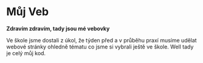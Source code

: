 # Můj Veb

**Zdravím zdravím, tady jsou mé vebovky**

Ve škole jsme dostali z úkol, že týden před a v průběhu praxí musíme udělat webové stránky ohledně tématu co jsme si vybrali ještě ve škole. Well tady je celý můj kod.
